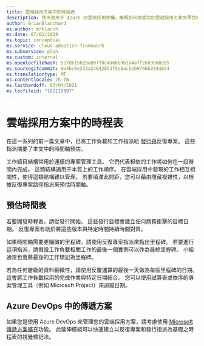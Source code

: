 ```yaml
---
title: 雲端採用方案中的時程表
description: 使用適用于 Azure 的雲端採用架構，瞭解如何根據您的雲端採用方案來預估時程表。
author: BrianBlanchard
ms.author: brblanch
ms.date: 07/01/2019
ms.topic: conceptual
ms.service: cloud-adoption-framework
ms.subservice: plan
ms.custom: internal
ms.openlocfilehash: 527db15029a897f0c4d66b9b1a4aff28d3b60305
ms.sourcegitcommit: 9e4bc0e233a24642853f5e8acbeb9746b2444024
ms.translationtype: MT
ms.contentlocale: zh-TW
ms.lasthandoff: 03/04/2021
ms.locfileid: "102115997"
---
```

# <a name="timelines-in-a-cloud-adoption-plan"></a>雲端採用方案中的時程表

在這一系列的前一篇文章中，已將工作負載和工作指派給 [發行與](./iteration-paths.md)反復專案。 這些指派摘要了本文中的時間軸預估。

工作細目結構常用於連續的專案管理工具。 它們代表相依的工作將如何在一段時間內完成。 這類結構適用于本質上的工作順序。 在雲端採用中發現的工作相互相關性，使得這類結構難以管理。 若要填滿此間距，您可以藉由隱藏複雜性，以根據反復專案路徑指派來預估時間軸。

## <a name="estimate-timelines"></a>預估時間表

若要開發時程表，請從發行開始。 這些發行目標會建立任何商務衝擊的目標日期。 反復專案有助於將這些版本與特定時間持續時間對齊。

如果時間軸需要更細微的里程碑，請使用反復專案指派來指出里程碑。 若要進行這項指派，請假設工作負載相關工作的最後一個實例可以作為最終里程碑。 小組通常也會將最後的工作標記為里程碑。

若為任何層級的資料細微性，請使用反覆運算的最後一天做為每個里程碑的日期。 這會將工作負載採用的完成作業與特定日期結合。 您可以使用試算表或依序的專案管理工具（例如 Microsoft Project）來追蹤日期。

## <a name="delivery-plans-in-azure-devops"></a>Azure DevOps 中的傳遞方案

<!-- docutune:casing "Microsoft Delivery Plans" -->

如果您是使用 Azure DevOps 來管理您的雲端採用方案，請考慮使用 [Microsoft 傳遞方案擴充](https://marketplace.visualstudio.com/items?itemname=ms.vss-plans)功能。 此延伸模組可以快速建立以反復專案和發行指派為基礎之時程表的視覺標記法。
